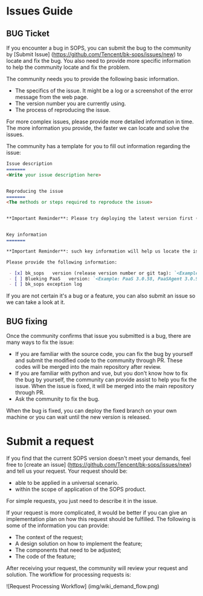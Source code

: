 ﻿# Issues Guide

## BUG Ticket
If you encounter a bug in SOPS, you can submit the bug to the community by [Submit Issue] (https://github.com/Tencent/bk-sops/issues/new)
to locate and fix the bug. You also need to provide more specific information to help the community locate and fix the problem.

The community needs you to provide the following basic information.
* The specifics of the issue. It might be a log or a screenshot of the error message from the web page.
* The version number you are currently using.
* The process of reproducing the issue.

For more complex issues, please provide more detailed information in time. The more information you provide, the faster we can locate and solve the issues.

The community has a template for you to fill out information regarding the issue:

```markdown
Issue description
=======
<Write your issue description here>


Reproducing the issue
=======
<The methods or steps required to reproduce the issue>


**Important Reminder**: Please try deploying the latest version first (Release list: https://github.com/Tencent/bk-sops/releases). If the issue cannot be reproduced in the latest version, then it means the issue has been fixed.


Key information
=======

**Important Reminder**: such key information will help us locate the issue as soon as possible

Please provide the following information:

 - [x] bk_sops   version (release version number or git tag): `<Example: V3.1.32-ce or git sha. Please don't use vague descriptions such as "latest version" or "current version">`
 - [ ] Blueking PaaS   version: `<Example: PaaS 3.0.58, PaaSAgent 3.0.9>`
 - [ ] bk_sops exception log
```

If you are not certain it's a bug or a feature, you can also submit an issue so we can take a look at it.

## BUG fixing
Once the community confirms that issue you submitted is a bug, there are many ways to fix the issue:
  - If you are familiar with the source code, you can fix the bug by yourself and submit the modified code to the community through PR. These codes will be merged into the main repository after review.
  - If you are familiar with python and vue, but you don't know how to fix the bug by yourself, the community can provide assist to help you fix the issue. When the issue is fixed, it will be merged into the main repository through PR.
  - Ask the community to fix the bug.

When the bug is fixed, you can deploy the fixed branch on your own machine or you can wait until the new version is released.

# Submit a request
If you find that the current SOPS version doesn't meet your demands, feel free to [create an issue] (https://github.com/Tencent/bk-sops/issues/new)
and tell us your request. Your request should be:
- able to be applied in a universal scenario.
- within the scope of application of the SOPS product.

For simple requests, you just need to describe it in the issue.

If your request is more complicated, it would be better if you can give an implementation plan on how this request should be fulfilled. The following is some of the information you can provide:
* The context of the request;
* A design solution on how to implement the feature;
* The components that need to be adjusted;
* The code of the feature;

After receiving your request, the community will review your request and solution. The workflow for processing requests is:

![Request Processing Workflow] (img/wiki_demand_flow.png)

